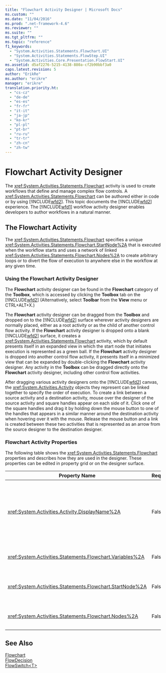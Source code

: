 ```yaml
---
title: "Flowchart Activity Designer | Microsoft Docs"
ms.custom: ""
ms.date: "11/04/2016"
ms.prod: ".net-framework-4.6"
ms.reviewer: ""
ms.suite: ""
ms.tgt_pltfrm: ""
ms.topic: "reference"
f1_keywords: 
  - "System.Activities.Statements.Flowchart.UI"
  - "System.Activities.Statements.FlowStep.UI"
  - "System.Activities.Core.Presentation.FlowStart.UI"
ms.assetid: d5af2276-5215-4138-880a-cf2b90bbf3a0
caps.latest.revision: 5
author: "ErikRe"
ms.author: "erikre"
manager: "erikre"
translation.priority.ht: 
  - "cs-cz"
  - "de-de"
  - "es-es"
  - "fr-fr"
  - "it-it"
  - "ja-jp"
  - "ko-kr"
  - "pl-pl"
  - "pt-br"
  - "ru-ru"
  - "tr-tr"
  - "zh-cn"
  - "zh-tw"
---
```

# Flowchart Activity Designer
The <xref:System.Activities.Statements.Flowchart> activity is used to create workflows that define and manage complex flow controls. A <xref:System.Activities.Statements.Flowchart> can be authored either in code or by using [!INCLUDE[wfd2](../workflow-designer/includes/wfd2_md.md)]. This topic documents the [!INCLUDE[wfd2](../workflow-designer/includes/wfd2_md.md)] experience. The [!INCLUDE[wfd1](../workflow-designer/includes/wfd1_md.md)] workflow activity designer enables developers to author workflows in a natural manner.  
  
## The Flowchart Activity  
 The <xref:System.Activities.Statements.Flowchart> specifies a unique <xref:System.Activities.Statements.Flowchart.StartNode%2A> that is executed when the workflow starts and uses a network of linked <xref:System.Activities.Statements.Flowchart.Nodes%2A> to create arbitrary loops or to divert the flow of execution to anywhere else in the workflow at any given time.  
  
### Using the Flowchart Activity Designer  
 The **Flowchart** activity designer can be found in the **Flowchart** category of the **Toolbox**, which is accessed by clicking the **Toolbox** tab on the [!INCLUDE[wfd2](../workflow-designer/includes/wfd2_md.md)] (Alternatively, select **Toolbar** from the **View** menu or CTRL+ALT+X.)  
  
 The **Flowchart** activity designer can be dragged from the **Toolbox** and dropped on to the [!INCLUDE[wfd2](../workflow-designer/includes/wfd2_md.md)] surface wherever activity designers are normally placed, either as a root activity or as the child of another control flow activity. If the **Flowchart** activity designer is dropped onto a blank [!INCLUDE[wfd2](../workflow-designer/includes/wfd2_md.md)] surface, it creates a <xref:System.Activities.Statements.Flowchart> activity, which by default presents itself in an expanded view in which the start node that initiates execution is represented as a green ball. If the **Flowchart** activity designer is dropped into another control flow activity, it presents itself in a minimized view that can be expanded by double-clicking the **Flowchart** activity designer. Any activity in the **Toolbox** can be dragged directly onto the **Flowchart** activity designer, including other control flow activities.  
  
 After dragging various activity designers onto the [!INCLUDE[wfd2](../workflow-designer/includes/wfd2_md.md)] canvas, the <xref:System.Activities.Activity> objects they represent can be linked together to specify the order of execution. To create a link between a source activity and a destination activity, mouse over the designer of the source activity and square handles appear on each side of it. Click one of the square handles and drag it by holding down the mouse button to one of the handles that appears in a similar manner around the destination activity when hovering over it with the mouse. Release the mouse button and a link is created between these two activities that is represented as an arrow from the source designer to the destination designer.  
  
### Flowchart Activity Properties  
 The following table shows the <xref:System.Activities.Statements.Flowchart> properties and describes how they are used in the designer. These properties can be edited in property grid or on the designer surface.  
  
|Property Name|Required|Usage|  
|-------------------|--------------|-----------|  
|<xref:System.Activities.Activity.DisplayName%2A>|False|Specifies the display name of the activity designer in the header. The default value is Flowchart. The value can be edited in the **Properties** window or directly on the activity designer header.<br /><br /> Although the <xref:System.Activities.Activity.DisplayName%2A> is not strictly required, it is a best practice to use one.|  
|<xref:System.Activities.Statements.Flowchart.Variables%2A>|False|The collection of variables that are scoped within this <xref:System.Activities.Statements.Flowchart> to share state across its child activities.|  
|<xref:System.Activities.Statements.Flowchart.StartNode%2A>|False|The <xref:System.Activities.Statements.FlowNode> that is executed when the <xref:System.Activities.Statements.Flowchart> starts.|  
|<xref:System.Activities.Statements.Flowchart.Nodes%2A>|False|Contains the collection of <xref:System.Activities.Statements.FlowNode> objects in the <xref:System.Activities.Statements.Flowchart>.|  
  
## See Also  
 [Flowchart](../workflow-designer/flowchart-activity-designers.md)   
 [FlowDecision](../workflow-designer/flowdecision-activity-designer.md)   
 [FlowSwitch\<T>](../workflow-designer/flowswitch-t-activity-designer.md)